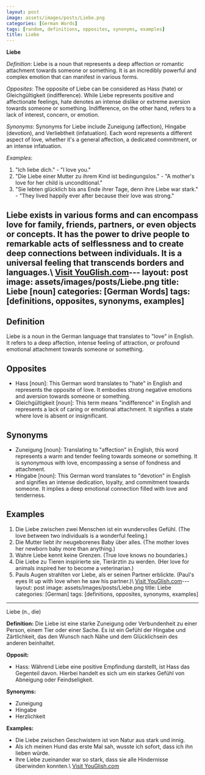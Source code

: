 ```yaml
---
layout: post
image: assets/images/posts/Liebe.png
categories: [German Words]
tags: [random, definitions, opposites, synonyms, examples]
title: Liebe
---
```


**Liebe**

*Definition*: Liebe is a noun that represents a deep affection or romantic attachment towards someone or something. It is an incredibly powerful and complex emotion that can manifest in various forms.

*Opposites*: The opposite of Liebe can be considered as Hass (hate) or Gleichgültigkeit (indifference). While Liebe represents positive and affectionate feelings, hate denotes an intense dislike or extreme aversion towards someone or something. Indifference, on the other hand, refers to a lack of interest, concern, or emotion.

*Synonyms*: Synonyms for Liebe include Zuneigung (affection), Hingabe (devotion), and Verliebtheit (infatuation). Each word represents a different aspect of love, whether it's a general affection, a dedicated commitment, or an intense infatuation.

*Examples*:
1. "Ich liebe dich." - "I love you."
2. "Die Liebe einer Mutter zu ihrem Kind ist bedingungslos." - "A mother's love for her child is unconditional."
3. "Sie lebten glücklich bis ans Ende ihrer Tage, denn ihre Liebe war stark." - "They lived happily ever after because their love was strong."

 Liebe exists in various forms and can encompass love for family, friends, partners, or even objects or concepts. It has the power to drive people to remarkable acts of selflessness and to create deep connections between individuals. It is a universal feeling that transcends borders and languages.\ <a id="yg-widget-0" class="youglish-widget" data-query="Liebe" data-lang="german" data-components="8412" data-auto-start="0" data-bkg-color="theme_light" data-title="How%20to%20pronounce%20Liebe%20in%20German"  rel="nofollow" href="https://youglish.com">Visit YouGlish.com</a><script async src="https://youglish.com/public/emb/widget.js" charset="utf-8"></script>---
layout: post
image: assets/images/posts/Liebe.png
title: Liebe [noun]
categories: [German Words]
tags: [definitions, opposites, synonyms, examples]
---

## Definition

Liebe is a noun in the German language that translates to "love" in English. It refers to a deep affection, intense feeling of attraction, or profound emotional attachment towards someone or something.

## Opposites

- Hass [noun]: This German word translates to "hate" in English and represents the opposite of love. It embodies strong negative emotions and aversion towards someone or something.
- Gleichgültigkeit [noun]: This term means "indifference" in English and represents a lack of caring or emotional attachment. It signifies a state where love is absent or insignificant.

## Synonyms

- Zuneigung [noun]: Translating to "affection" in English, this word represents a warm and tender feeling towards someone or something. It is synonymous with love, encompassing a sense of fondness and attachment.
- Hingabe [noun]: This German word translates to "devotion" in English and signifies an intense dedication, loyalty, and commitment towards someone. It implies a deep emotional connection filled with love and tenderness.

## Examples

1. Die Liebe zwischen zwei Menschen ist ein wundervolles Gefühl. (The love between two individuals is a wonderful feeling.)
2. Die Mutter liebt ihr neugeborenes Baby über alles. (The mother loves her newborn baby more than anything.)
3. Wahre Liebe kennt keine Grenzen. (True love knows no boundaries.)
4. Die Liebe zu Tieren inspirierte sie, Tierärztin zu werden. (Her love for animals inspired her to become a veterinarian.)
5. Pauls Augen strahlten vor Liebe, als er seinen Partner erblickte. (Paul's eyes lit up with love when he saw his partner.)\ <a id="yg-widget-0" class="youglish-widget" data-query="Liebe" data-lang="german" data-components="8412" data-auto-start="0" data-bkg-color="theme_light" data-title="How%20to%20pronounce%20Liebe%20in%20German"  rel="nofollow" href="https://youglish.com">Visit YouGlish.com</a><script async src="https://youglish.com/public/emb/widget.js" charset="utf-8"></script>---
layout: post
image: assets/images/posts/Liebe.png
title: Liebe
categories: [German]
tags: [definitions, opposites, synonyms, examples]

---

Liebe (n., die)

**Definition:** Die Liebe ist eine starke Zuneigung oder Verbundenheit zu einer Person, einem Tier oder einer Sache. Es ist ein Gefühl der Hingabe und Zärtlichkeit, das den Wunsch nach Nähe und dem Glücklichsein des anderen beinhaltet.

**Opposit:**
- Hass: Während Liebe eine positive Empfindung darstellt, ist Hass das Gegenteil davon. Hierbei handelt es sich um ein starkes Gefühl von Abneigung oder Feindseligkeit.

**Synonyms:**
- Zuneigung
- Hingabe
- Herzlichkeit

**Examples:**
- Die Liebe zwischen Geschwistern ist von Natur aus stark und innig.
- Als ich meinen Hund das erste Mal sah, wusste ich sofort, dass ich ihn lieben würde.
- Ihre Liebe zueinander war so stark, dass sie alle Hindernisse überwinden konnten.\ <a id="yg-widget-0" class="youglish-widget" data-query="Liebe" data-lang="german" data-components="8412" data-auto-start="0" data-bkg-color="theme_light" data-title="How%20to%20pronounce%20Liebe%20in%20German"  rel="nofollow" href="https://youglish.com">Visit YouGlish.com</a><script async src="https://youglish.com/public/emb/widget.js" charset="utf-8"></script>